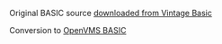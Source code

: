 Original BASIC source [downloaded from Vintage Basic](http://www.vintage-basic.net/games.html)

Conversion to [OpenVMS BASIC](https://en.wikipedia.org/wiki/VSI_BASIC_for_OpenVMS)
